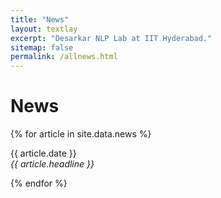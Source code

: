 ```yaml
---
title: "News"
layout: textlay
excerpt: "Desarkar NLP Lab at IIT Hyderabad."
sitemap: false
permalink: /allnews.html
---
```


# News

{% for article in site.data.news %}
<p>{{ article.date }} <br>
<em>{{ article.headline }}</em></p>
{% endfor %}
